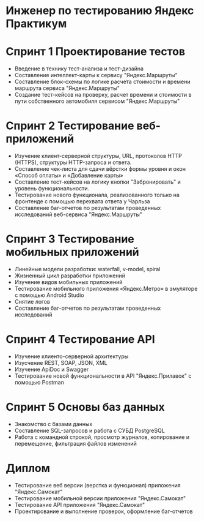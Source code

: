 # Инженер по тестированию Яндекс Практикум

# Спринт 1 Проектирование тестов
- Введение в технику тест-анализа и тест-дизайна
- Составление интеллект-карты к сервису "Яндекс.Маршруты"
- Составление блок-схемы по логике расчета стоимости и времени маршрута сервиса "Яндекс.Маршруты"
- Создание тест-кейсов на проверку, расчет времени и стоимости в пути собственного автомобиля сервисом "Яндекс.Маршруты"

# Спринт 2 Тестирование веб-приложений
- Изучение клиент-серверной структуры, URL, протоколов HTTP (HTTPS), структуры HTTP-запроса и ответа.
- Составление чек-листа для сдачи вёрстки формы уровня и окон «Способ оплаты» и «Добавление карты»
- Составление тест-кейсов на логику кнопки "Забронировать" и уровень функциональности.
- Тестирование нового функционала, реализованного только на фронтенде с помощью перехвата ответа у Чарльза
- Составление баг-отчетов по результатам проведенных исследований веб-сервиса "Яндекс.Маршруты"

# Спринт 3 Тестирование мобильных приложений
- Линейные модели разработки: waterfall, v-model, spiral
- Жизненный цикл разработки приложений
- Изучение видов мобильных приложений
- Тестирование мобильного приложения «Яндекс.Метро» в эмуляторе с помощью Android Studio
- Снятие логов
- Составление баг-отчетов по результатам проведенных исследований

# Спринт 4 Тестирование API
- Изучение клиенто-серверной архитектуры
- Изусчение REST, SOAP, JSON, XML
- Изучение ApiDoc и Swagger
- Тестирование новой функциональности в API "Яндекс.Прилавок" с помощью Postman

# Спринт 5 Основы баз данных
- Знакомство с базами данных
- Составление SQL-запросов и работа с СУБД PostgreSQL
- Работа с командной строкой, просмотр журналов, копирование и перемещение, фильтрация файлов изменений

# Диплом
- Тестирование веб версии (верстка и функционал) приложения "Яндекс.Самокат"
- Тестирование мобильной версии приложения "Яндекс.Самокат"
- Тестирование API приложения "Яндекс.Самокат"
- Проектирование и выполнение проверок, оформление баг-отчетов

